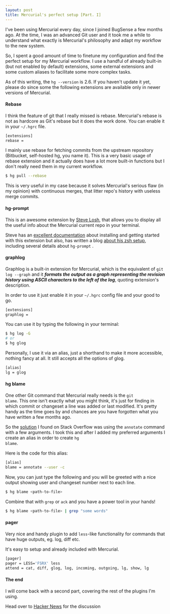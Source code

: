 ```yaml
---
layout: post
title: Mercurial's perfect setup [Part. I]
---
```


I've been using Mercurial every day, since I joined BugSense a few
months ago. At the time, I was an advanced Git user and it took me a
while to understand what exactly is Mercurial's philosophy and adapt my
workflow to the new system.

So, I spent a good amount of time to finetune my configuration and find the perfect setup for my Mercurial
workflow. I use a handful of already built-in (but not enabled by default) extensions, some external extensions and some custom aliases to
facilitate some more complex tasks.

As of this writing, the <code>hg \-\-version</code> is 2.6. If you haven't update it yet,
please do since some the following extensions are available only in
newer versions of Mercurial.

#### Rebase
I think the feature of git that I really missed is
rebase. Mercurial's rebase is not as hardcore as Git's rebase but it
does the work done. You can enable it in your <code>~/.hgrc</code> file.
```bash
[extensions]
rebase = 
```
 I mainly use rebase for fetching commits from the
upstream repository (Bitbucket, self-hosted hg, you name it). This is a very basic
usage of rebase extension and it actually does have a lot more built-in functions but I don't really need them in my current workflow.
```bash
$ hg pull --rebase
```

This is very useful in my case because it solves
Mercurial's serious flaw (in my opinion) with continuous merges, that
litter repo's history with useless merge commits.

#### hg-prompt
This is an awesome extension by [Steve Losh](http://stevelosh.com/), that allows
you to display all the useful info about the Mercurial current repo in your
terminal.

Steve has an [excellent documentation](http://sjl.bitbucket.org/hg-prompt/) about installing and getting started with this extension but also, has written a blog [about his
zsh setup](http://stevelosh.com/blog/2010/02/my-extravagant-zsh-prompt/#mercurial-repository-information), including several details about <code>hg-prompt</code> .

#### graphlog
Graphlog is a built-in extension for Mercurial, which is the equivalent of
<code>git log \-\-graph</code> and it ***formats the output as a graph representing the revision history using ASCII characters to the left of the log***, quoting extension's description.

In order to use it just enable it in your <code>~/.hgrc</code> config
file and your good to go. 
```bash
[extensions]
graphlog =
```
You can use it by typing the following in your
terminal:
```bash
$ hg log -G
# or
$ hg glog
```
Personally, I use it via an alias, just a shorthand to make it more accessible,
nothing fancy at all. It still accepts all the options of glog.
```bash
[alias]
lg = glog
```

#### hg blame
One other Git command that Mercurial really needs is the <code>git
blame</code>. This one isn't exactly what you might think, it's just for
finding in which commit or changeset a line was added or last modified.
It's pretty handy as the time goes by and chances are you have forgotten
what you have written a few months ago.

So the [solution](http://stackoverflow.com/questions/2228188/finding-the-author-of-a-line-of-code-in-mercurial) I found on Stack Overflow was using the <code>annotate</code> command with a few arguments. I took this and after I added my preferred arguments I create an alias in order to create <code>hg blame</code>.

Here is the code for this alias:
```bash
[alias]
blame = annotate --user -c
```
Now, you can just type the following and you will
be greeted with a nice output showing user and changeset number next to
each line.

```bash
$ hg blame <path-to-file>
```

Combine that with <code>grep</code> or <code>ack</code> and you have a
power tool in your hands!

```bash
$ hg blame <path-to-file> | grep "some words"
``` 

#### pager
Very nice and handy plugin to add <code>less</code>-like functionality for commands that have huge outputs, eg. log, diff etc.

It's easy to setup and already included with Mercurial.
```bash
[pager]
pager = LESS='FSRX' less
attend = cat, diff, glog, log, incoming, outgoing, lg, show, lg
```

#### The end
I will come back with a second part, covering the rest of the plugins I'm using.

Head over to [Hacker News](https://news.ycombinator.com/item?id=6319979) for the discussion

